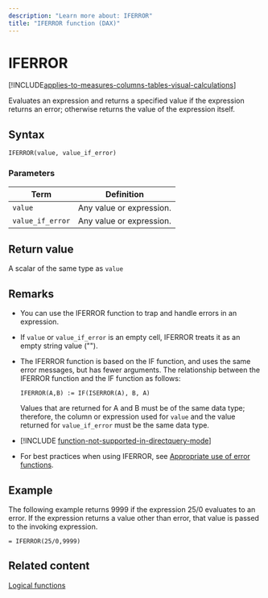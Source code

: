 ```yaml
---
description: "Learn more about: IFERROR"
title: "IFERROR function (DAX)"
---
```

# IFERROR

[!INCLUDE[applies-to-measures-columns-tables-visual-calculations](includes/applies-to-measures-columns-tables-visual-calculations.md)]

Evaluates an expression and returns a specified value if the expression returns an error; otherwise returns the value of the expression itself.  
  
## Syntax  
  
```dax
IFERROR(value, value_if_error)  
```
  
### Parameters  
  
|Term|Definition|  
|--------|--------------|  
|`value`|Any value or expression.|  
|`value_if_error`|Any value or expression.|  
  
## Return value

A scalar of the same type as `value`  
  
## Remarks

- You can use the IFERROR function to trap and handle errors in an expression.  
  
- If `value` or `value_if_error` is an empty cell, IFERROR treats it as an empty string value ("").  
  
- The IFERROR function is based on the IF function, and uses the same error messages, but has fewer arguments. The relationship between the IFERROR function and the IF function as follows:  
  
  `IFERROR(A,B) := IF(ISERROR(A), B, A)`  
  
  Values that are returned for A and B must be of the same data type; therefore, the column or expression used for `value` and the value returned for `value_if_error` must be the same data type.  

- [!INCLUDE [function-not-supported-in-directquery-mode](includes/function-not-supported-in-directquery-mode.md)]

- For best practices when using IFERROR, see [Appropriate use of error functions](best-practices/dax-error-functions.md).

## Example

The following example returns 9999 if the expression 25/0 evaluates to an error. If the expression returns a value other than error, that value is passed to the invoking expression.  
  
```dax
= IFERROR(25/0,9999)  
```
  
## Related content

[Logical functions](logical-functions-dax.md)  

